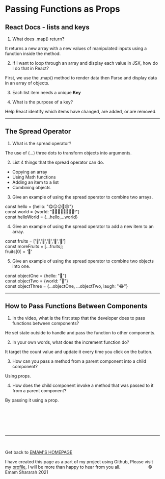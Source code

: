 # Passing Functions as Props

## React Docs - lists and keys

1. What does .map() return?

It returns a new array with a new values of manipulated inputs using a function inside the method.

2. If I want to loop through an array and display each value in JSX, how do I do that in React?

First, we use the .map() method to render data then Parse and display data in an array of objects.

3. Each list item needs a unique **Key**

4. What is the purpose of a key?

Help React identify which items have changed, are added, or are removed.

<hr>

## The Spread Operator

1. What is the spread operator?

The use of (...) three dots to transform objects into arguments.

2. List 4 things that the spread operator can do.

* Copying an array
* Using Math functions
* Adding an item to a list
* Combining objects

3. Give an example of using the spread operator to combine two arrays.

const hello = {hello: "😋😛😜🤪😝"}<br>
const world = {world: "🙂🙃😉😊😇🥰😍🤩!"}<br>
const helloWorld = {...hello,...world}

4. Give an example of using the spread operator to add a new item to an array.

const fruits = ['🍏','🍊','🍌','🍉','🍍']<br>
const moreFruits = [...fruits];<br>
fruits[0] = '🍑'

5. Give an example of using the spread operator to combine two objects into one.

const objectOne = {hello: "🤪"}<br>
const objectTwo = {world: "🐻"}<br>
const objectThree = {...objectOne, ...objectTwo, laugh: "😂"}

<hr>

## How to Pass Functions Between Components

1. In the video, what is the first step that the developer does to pass functions between components?

He set state outside to handle and pass the function to other components.

2. In your own words, what does the increment function do?

It target the count value and update it every time you click on the button.

3. How can you pass a method from a parent component into a child component?

Using props.

4. How does the child component invoke a method that was passed to it from a parent component?

By passing it using a prop. 


&nbsp;



&nbsp;



&nbsp;


<hr>
&nbsp;
&nbsp;

Get back to [EMAM'S HOMEPAGE](https://emam96.github.io/reading-notes/)

 I have created this page as a part of my project using Github, Please visit my [profile](https://github.com/Emam96), I will be more than happy to hear from you all.      &nbsp;        &nbsp;       &nbsp;   &nbsp;&nbsp;&nbsp;&nbsp;&nbsp;&nbsp;&nbsp;&nbsp;&nbsp;&nbsp;&nbsp;&nbsp;&nbsp;&nbsp;&nbsp;      © Emam Shararah 2021